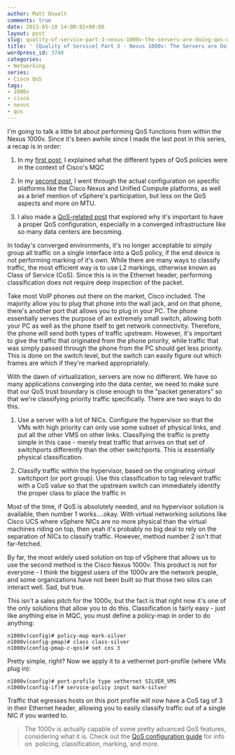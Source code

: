 ```yaml
---
author: Matt Oswalt
comments: true
date: 2013-05-10 14:00:01+00:00
layout: post
slug: quality-of-service-part-3-nexus-1000v-the-servers-are-doing-qos-now-2
title: ' [Quality of Service] Part 3 - Nexus 1000v: The Servers are Doing QoS Now?!?'
wordpress_id: 3740
categories:
- Networking
series:
- Cisco QoS
tags:
- 1000v
- cisco
- nexus
- qos
---
```


I'm going to talk a little bit about performing QoS functions from within the Nexus 1000v. Since it's been awhile since I made the last post in this series, a recap is in order:
	
  1. In my [first post](http://keepingitclassless.net/2012/11/cisco-quality-of-service-part-1-types-of-qos-policies/), I explained what the different types of QoS policies were in the context of Cisco's MQC
	
  2. In my [second post](http://keepingitclassless.net/2012/11/qos-part-2-qos-and-jumbo-frames-on-nexus-ucs-and-vmware/), I went through the actual configuration on specific platforms like the Cisco Nexus and Unified Compute platforms, as well as a brief mention of vSphere's participation, but less on the QoS aspects and more on MTU.

  3. I also made a [QoS-related post](http://keepingitclassless.net/2013/04/the-importance-of-qos-in-a-converged-infrastructure/) that explored why it's important to have a proper QoS configuration, especially in a converged infrastructure like so many data centers are becoming.

In today's converged environments, it's no longer acceptable to simply group all traffic on a single interface into a QoS policy, if the end device is not performing marking of it's own. While there are many ways to classify traffic, the most efficient way is to use L2 markings, otherwise known as Class of Service (CoS). Since this is in the Ethernet header, performing classification does not require deep inspection of the packet.

Take most VoIP phones out there on the market, Cisco included. The majority allow you to plug that phone into the wall jack, and on that phone, there's another port that allows you to plug in your PC. The phone essentially serves the purpose of an extremely small switch, allowing both your PC as well as the phone itself to get network connectivity. Therefore, the phone will send both types of traffic upstream. However, it's important to give the traffic that originated from the phone priority, while traffic that was simply passed through the phone from the PC should get less priority. This is done on the switch level, but the switch can easily figure out which frames are which if they're marked appropriately.

With the dawn of virtualization, servers are now no different. We have so many applications converging into the data center, we need to make sure that our QoS trust boundary is close enough to the "packet generators" so that we're classifying priority traffic specifically. There are two ways to do this.

  1. Use a server with a lot of NICs. Configure the hypervisor so that the VMs with high priority can only use some subset of physical links, and put all the other VMS on other links. Classifying the traffic is pretty simple in this case - merely treat traffic that arrives on that set of switchports differently than the other switchports. This is essentially physical classification.
	
  2. Classify traffic within the hypervisor, based on the originating _virtual_ switchport (or port group). Use this classification to tag relevant traffic with a CoS value so that the upstream switch can immediately identify the proper class to place the traffic in

Most of the time, if QoS is absolutely needed, and no hypervisor solution is available, then number 1 works....okay. With virtual networking solutions like Cisco UCS where vSphere NICs are no more physical than the virtual machines riding on top, then yeah it's probably no big deal to rely on the separation of NICs to classify traffic. However, method number 2 isn't that far-fetched.

By far, the most widely used solution on top of vSphere that allows us to use the second method is the Cisco Nexus 1000v. This product is not for everyone - I think the biggest users of the 1000v are the network people, and some organizations have not been built so that those two silos can interact well. Sad, but true.

This isn't a sales pitch for the 1000v, but the fact is that right now it's one of the only solutions that allow you to do this. Classification is fairly easy - just like anything else in MQC, you must define a policy-map in order to do anything:
    
    n1000v(config)# policy-map mark-silver
    n1000v(config-pmap)# class class-silver
    n1000v(config-pmap-c-qos)# set cos 3

Pretty simple, right? Now we apply it to a vethernet port-profile (where VMs plug in):

    n1000v(config)# port-profile type vethernet SILVER_VMS
    n1000v(config-if)# service-policy input mark-silver

Traffic that egresses hosts on this port profile will now have a CoS tag of 3 in their Ethernet header, allowing you to easily classify traffic out of a single NIC if you wanted to.

> The 1000v is actually capable of some pretty advanced QoS features, considering what it is. Check out the [QoS configuration guide](http://www.cisco.com/en/US/docs/switches/datacenter/nexus1000/sw/4_2_1_s_v_1_4/qos/configuration/guide/n1000v_qos.html) for info on  policing, classification, marking, and more.
